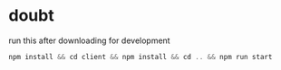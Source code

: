 # doubt

run this after downloading for development

```js
npm install && cd client && npm install && cd .. && npm run start
```
